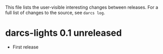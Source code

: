 This file lists the user-visible interesting changes between releases. For a
full list of changes to the source, see `darcs log`.



darcs-lights 0.1        unreleased
==================================

* First release
